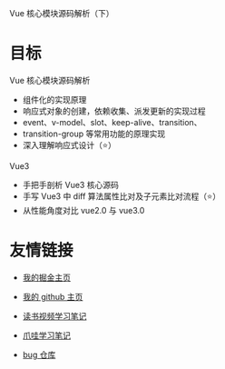 Vue 核心模块源码解析（下）

# 目标

Vue 核心模块源码解析

- 组件化的实现原理
- 响应式对象的创建，依赖收集、派发更新的实现过程
- event、v-model、slot、keep-alive、transition、
- transition-group 等常用功能的原理实现
- 深入理解响应式设计（⭐）

Vue3

- 手把手剖析 Vue3 核心源码
- 手写 Vue3 中 diff 算法属性比对及子元素比对流程（⭐）
- 从性能角度对比 vue2.0 与 vue3.0

# 友情链接

- [我的掘金主页](https://juejin.cn/user/1042768423037150)

- [我的 github 主页](https://github.com/djsz3y)

- [读书视频学习笔记](https://github.com/djsz3y/learning-notes)

- [爪哇学习笔记](https://github.com/djsz3y/zhaowa-study-notes)

- [bug 仓库](https://github.com/djsz3y/bug-repository)
